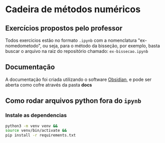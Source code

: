 # Cadeira de métodos numéricos

## Exercícios propostos pelo professor

Todos exercicios estão no formato `.ipynb` com a nomenclatura "ex-nomedometodo", ou seja, para o método da bisseção, por exemplo, basta buscar o arquivo na raiz do repositório chamado:
`ex-bissecao.ipynb`

## Documentação

A documentação foi criada utilizando o software [Obsidian](obsidian.md), e pode ser aberta como cofre através da pasta **docs**

## Como rodar arquivos python fora do `ipynb`

### Instale as dependencias

```bash
python3 -m venv venv &&
source venv/bin/activate &&
pip install -r requirements.txt
```
